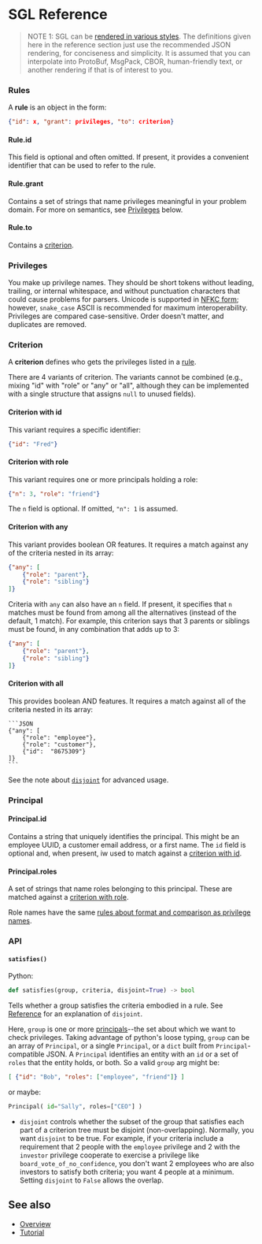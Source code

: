 # SGL Reference

>NOTE 1: SGL can be [rendered in various styles](
https://dhh1128.github.io/sgl/docs/renderings.html). The definitions
given here in the reference section just use the recommended JSON
rendering, for conciseness and simplicity. It is assumed that you can
interpolate into ProtoBuf, MsgPack, CBOR, human-friendly text, or
another rendering if that is of interest to you.

### Rules
A __rule__ is an object in the form:

```JSON
{"id": x, "grant": privileges, "to": criterion}
```

#### Rule.id
This field is optional and often omitted. If present, it provides a
convenient identifier that can be used to refer to the rule.

#### Rule.grant
Contains a set of strings that name privileges meaningful in your
problem domain. For more on semantics, see [Privileges](#privileges)
below.

#### Rule.to
Contains a [criterion](#criterion).
 
### Privileges
You make up privilege names. They should be short tokens without leading,
trailing, or internal whitespace, and without punctuation characters
that could cause problems for parsers. Unicode is supported in [NFKC
form](https://unicode.org/reports/tr15/); however, `snake_case` ASCII is
recommended for maximum interoperability. Privileges are compared
case-sensitive. Order doesn't matter, and duplicates are removed.

### Criterion
A __criterion__ defines who gets the privileges listed in a [rule](
#rules).

There are 4 variants of criterion. The variants cannot be combined (e.g.,
mixing "id" with "role" or "any" or "all", although they can be
implemented with a single structure that assigns `null` to unused fields).

#### Criterion with id
This variant requires a specific identifier:
 
```JSON
{"id": "Fred"}
```
    
#### Criterion with role
This variant requires one or more principals holding a role:
 
```JSON
{"n": 3, "role": "friend"}
```

The `n` field is optional. If omitted, `"n": 1` is assumed.
    
#### Criterion with any
This variant provides boolean OR features. It requires a match against
any of the criteria nested in its array:

```JSON
{"any": [
    {"role": "parent"},
    {"role": "sibling"}
]}
```

Criteria with `any` can also have an `n` field. If present, it specifies
that `n` matches must be found from among all the alternatives (instead
of the default, 1 match). For example, this criterion says that 3
parents or siblings must be found, in any combination that adds up to 3:
    
```JSON
{"any": [
    {"role": "parent"},
    {"role": "sibling"}
]}
```

#### Criterion with all
This provides boolean AND features. It requires a match against all of
the criteria nested in its array:

    ```JSON
    {"any": [
        {"role": "employee"},
        {"role": "customer"},
        {"id":  "8675309"}
    ]}
    ```

See the note about [`disjoint`](#disjoint) for advanced usage.

### Principal

#### Principal.id
Contains a string that uniquely identifies the principal. This might be
an employee UUID, a customer email address, or a first name. The `id`
field is optional and, when present, iw used to match against a [
criterion with id](#criterion-with-id).

#### Principal.roles
A set of strings that name roles belonging to this principal.
These are matched against a [criterion with role](#criterion-with-role).

Role names have the same [rules about format and comparison as privilege
names](#privileges).

### API

#### `satisfies()`

Python:

```python
def satisfies(group, criteria, disjoint=True) -> bool  
```

Tells whether a group satisfies the criteria embodied in a rule.
See [Reference](reference.md#satisfies) for an explanation of `disjoint`.

Here, `group` is one or more [principals](#principal)--the set about
which we want to check privileges. Taking advantage of python's loose
typing, `group` can be an array of `Principal`, or a single `Principal`,
or a `dict` built from `Principal`-compatible JSON. A `Principal`
identifies an entity with an `id` or a set of `roles` that the entity
holds, or both. So a valid `group` arg might be:

```JSON
[ {"id": "Bob", "roles": ["employee", "friend"]} ]
```

or maybe:

```python
Principal( id="Sally", roles=["CEO"] )
```
[disjoing]: #disjoint

* `disjoint` controls whether the subset of the group that satisfies
each part of a criterion tree must be disjoint (non-overlapping). Normally,
you want `disjoint` to be true. For example, if your criteria include
a requirement that 2 people with the `employee` privilege and 2 with
the `investor` privilege cooperate to exercise a privilege like
`board_vote_of_no_confidence`, you don't want 2 employees who are also
investors to satisfy both criteria; you want 4 people at a minimum.
Setting `disjoint` to `False` allows the overlap.

## See also
* [Overview](../README.md)
* [Tutorial](tutorial.md)